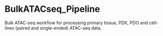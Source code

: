 # BulkATACseq_Pipeline
Bulk ATAC-seq workflow for processing primary tissue, PDX, PDO and cell-lines (paired and single-ended) ATAC-seq data.
